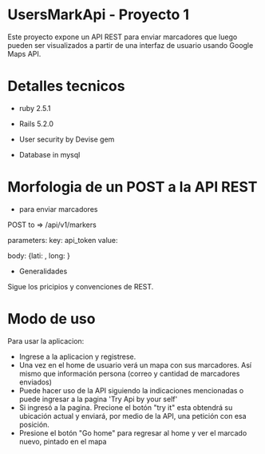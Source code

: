 # UsersMarkApi - Proyecto 1

Este proyecto expone un API REST para enviar marcadores que luego pueden ser visualizados a partir de una interfaz de usuario usando Google Maps API.

# Detalles tecnicos

* ruby 2.5.1

* Rails 5.2.0

* User security by Devise gem

* Database in mysql 

# Morfologia de un POST a la API REST

* para enviar marcadores

POST to => <url>/api/v1/markers

parameters: key: api_token
            value: <your api token>

body: {lati: <latitud>, long: <longitud>}

* Generalidades

Sigue los pricipios y convenciones de REST.

# Modo de uso

Para usar la aplicacion:

* Ingrese a la aplicacion y registrese.
* Una vez en el home de usuario verá un mapa con sus marcadores. Así mismo que información persona (correo y cantidad de marcadores enviados)
* Puede hacer uso de la API siguiendo la indicaciones mencionadas o puede ingresar a la pagina 'Try Api by your self'
* Si ingresó a la pagina. Precione el botón "try it" esta obtendrá su ubicación actual y enviará, por medio de la API, una petición con esa posición.
* Presione el botón "Go home" para regresar al home y ver el marcado nuevo, pintado en el mapa
